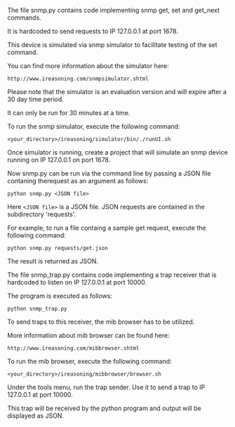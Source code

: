 The file snmp.py  contains code implementing snmp get, set and get_next commands.

It is hardcoded to send requests to IP 127.0.0.1 at port 1678. 
    
This device is simulated via snmp simulator to facilitate testing of the set command.

You can find more information about the simulator here:

```
http://www.ireasoning.com/snmpsimulator.shtml
```
Please note that the simulator is an evaluation version and will expire after a 30 day time period.

It can only be run for 30 minutes at a time.

To run the snmp simulator, execute the following command:

```
<your_directory>/ireasoning/simulator/bin/./runUI.sh
```
Once simulator is running, create a project that  will simulate an snmp device running on IP 127.0.0.1 on port 1678.

Now snmp.py can be run via the command line by passing a JSON file contaning therequest as an argument as follows:

```
python snmp.py <JSON file>
```

Here `` <JSON file> `` is a JSON file.
JSON requests are contained in the subdirectory 'requests'.

For example, to run a file containg a sample get request, execute the following command:

```
python snmp.py requests/get.json
```

The result is returned as JSON.

The file snmp_trap.py contains code implementing a trap receiver that is hardcoded to listen on IP 127.0.0.1 at port 10000.

The program is executed as follows:

```
python snmp_trap.py
```

To send traps to this receiver, the mib browser has to be utilized. 

More information about mib browser can be found here:
```
http://www.ireasoning.com/mibbrowser.shtml
```
To run the mib browser, execute the following command:

```
<your_directory>/ireasoning/mibbrowser/browser.sh
```

Under the tools menu, run the trap sender. Use it to send a trap to IP 127.0.0.1 at port 10000.

This trap will be received by the python program and output will be displayed as JSON.
